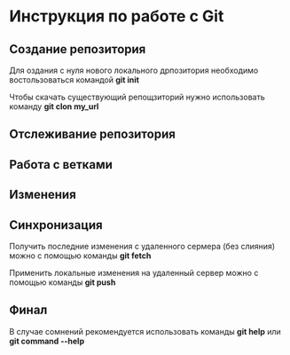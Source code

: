 # Инструкция по работе с Git

## Создание репозитория

Для оздания с нуля нового локального дрпозитория необходимо востользоваться командой **git init**  

Чтобы скачать существующий репощзиторий нужно использовать команду **git clon my_url**

## Отслеживание репозитория

## Работа с ветками

## Изменения

## Синхронизация

Получить последние изменения с удаленного сермера (без слияния) можно с помощью команды **git fetch**

Применить локальные изменения на удаленный сервер можно с помощью команды **git push**

## Финал

В случае сомнений рекомендуется использовать команды **git help** или **git command --help**
